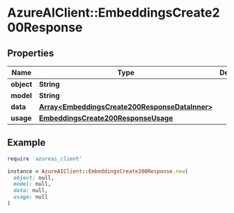 # AzureAIClient::EmbeddingsCreate200Response

## Properties

| Name | Type | Description | Notes |
| ---- | ---- | ----------- | ----- |
| **object** | **String** |  |  |
| **model** | **String** |  |  |
| **data** | [**Array&lt;EmbeddingsCreate200ResponseDataInner&gt;**](EmbeddingsCreate200ResponseDataInner.md) |  |  |
| **usage** | [**EmbeddingsCreate200ResponseUsage**](EmbeddingsCreate200ResponseUsage.md) |  |  |

## Example

```ruby
require 'azureai_client'

instance = AzureAIClient::EmbeddingsCreate200Response.new(
  object: null,
  model: null,
  data: null,
  usage: null
)
```

